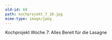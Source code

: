 ```yaml
---
old-id: 69
path: kochprojekt_7_10.jpg
mime-type: image/jpeg
---
```

Kochprojekt Woche 7:
Alles Bereit für die Lasagne
